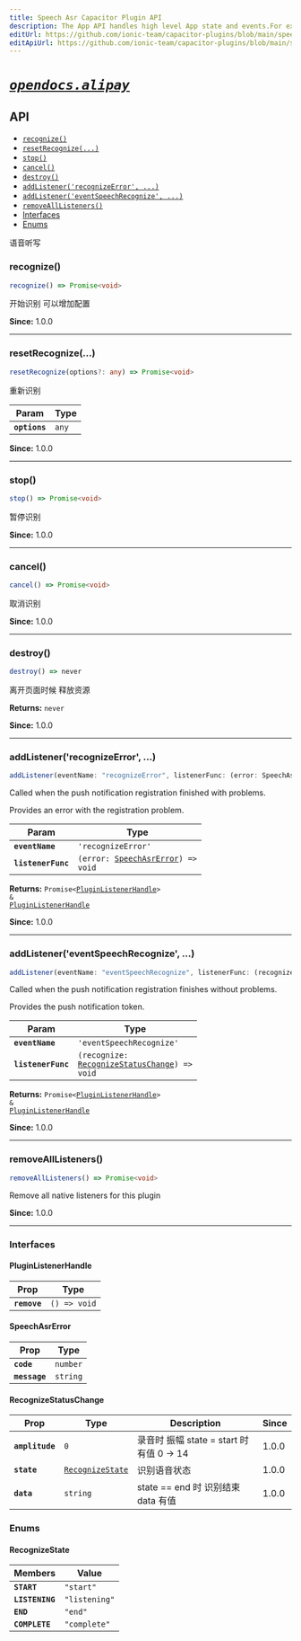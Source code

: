 ```yaml
---
title: Speech Asr Capacitor Plugin API
description: The App API handles high level App state and events.For example, this API emits events when the app enters and leaves the foreground, handles deeplinks, opens other apps, and manages persisted plugin state.
editUrl: https://github.com/ionic-team/capacitor-plugins/blob/main/speech-asr/README.md
editApiUrl: https://github.com/ionic-team/capacitor-plugins/blob/main/speech-asr/src/definitions.ts
---
```



# [*`opendocs.alipay`*](https://opendocs.alipay.com/open/54/104509)

## API

<docgen-index>

* [`recognize()`](#recognize)
* [`resetRecognize(...)`](#resetrecognize)
* [`stop()`](#stop)
* [`cancel()`](#cancel)
* [`destroy()`](#destroy)
* [`addListener('recognizeError', ...)`](#addlistenerrecognizeerror-)
* [`addListener('eventSpeechRecognize', ...)`](#addlistenereventspeechrecognize-)
* [`removeAllListeners()`](#removealllisteners)
* [Interfaces](#interfaces)
* [Enums](#enums)

</docgen-index>

<docgen-api>
<!--Update the source file JSDoc comments and rerun docgen to update the docs below-->

语音听写

### recognize()

```typescript
recognize() => Promise<void>
```

开始识别 可以增加配置

**Since:** 1.0.0

--------------------


### resetRecognize(...)

```typescript
resetRecognize(options?: any) => Promise<void>
```

重新识别

| Param         | Type             |
| ------------- | ---------------- |
| **`options`** | <code>any</code> |

**Since:** 1.0.0

--------------------


### stop()

```typescript
stop() => Promise<void>
```

暂停识别

**Since:** 1.0.0

--------------------


### cancel()

```typescript
cancel() => Promise<void>
```

取消识别

**Since:** 1.0.0

--------------------


### destroy()

```typescript
destroy() => never
```

离开页面时候
释放资源

**Returns:** <code>never</code>

**Since:** 1.0.0

--------------------


### addListener('recognizeError', ...)

```typescript
addListener(eventName: "recognizeError", listenerFunc: (error: SpeechAsrError) => void) => Promise<PluginListenerHandle> & PluginListenerHandle
```

Called when the push notification registration finished with problems.

Provides an error with the registration problem.

| Param              | Type                                                                          |
| ------------------ | ----------------------------------------------------------------------------- |
| **`eventName`**    | <code>'recognizeError'</code>                                                 |
| **`listenerFunc`** | <code>(error: <a href="#speechasrerror">SpeechAsrError</a>) =&gt; void</code> |

**Returns:** <code>Promise&lt;<a href="#pluginlistenerhandle">PluginListenerHandle</a>&gt; & <a href="#pluginlistenerhandle">PluginListenerHandle</a></code>

**Since:** 1.0.0

--------------------


### addListener('eventSpeechRecognize', ...)

```typescript
addListener(eventName: "eventSpeechRecognize", listenerFunc: (recognize: RecognizeStatusChange) => void) => Promise<PluginListenerHandle> & PluginListenerHandle
```

Called when the push notification registration finishes without problems.

Provides the push notification token.

| Param              | Type                                                                                            |
| ------------------ | ----------------------------------------------------------------------------------------------- |
| **`eventName`**    | <code>'eventSpeechRecognize'</code>                                                             |
| **`listenerFunc`** | <code>(recognize: <a href="#recognizestatuschange">RecognizeStatusChange</a>) =&gt; void</code> |

**Returns:** <code>Promise&lt;<a href="#pluginlistenerhandle">PluginListenerHandle</a>&gt; & <a href="#pluginlistenerhandle">PluginListenerHandle</a></code>

**Since:** 1.0.0

--------------------


### removeAllListeners()

```typescript
removeAllListeners() => Promise<void>
```

Remove all native listeners for this plugin

**Since:** 1.0.0

--------------------


### Interfaces


#### PluginListenerHandle

| Prop         | Type                       |
| ------------ | -------------------------- |
| **`remove`** | <code>() =&gt; void</code> |


#### SpeechAsrError

| Prop          | Type                |
| ------------- | ------------------- |
| **`code`**    | <code>number</code> |
| **`message`** | <code>string</code> |


#### RecognizeStatusChange

| Prop            | Type                                                      | Description                         | Since |
| --------------- | --------------------------------------------------------- | ----------------------------------- | ----- |
| **`amplitude`** | <code>0</code>                                            | 录音时 振幅 state = start 时有值 0 -&gt; 14 | 1.0.0 |
| **`state`**     | <code><a href="#recognizestate">RecognizeState</a></code> | 识别语音状态                              | 1.0.0 |
| **`data`**      | <code>string</code>                                       | state == end 时 识别结束 data 有值         | 1.0.0 |


### Enums


#### RecognizeState

| Members         | Value                    |
| --------------- | ------------------------ |
| **`START`**     | <code>"start"</code>     |
| **`LISTENING`** | <code>"listening"</code> |
| **`END`**       | <code>"end"</code>       |
| **`COMPLETE`**  | <code>"complete"</code>  |

</docgen-api>